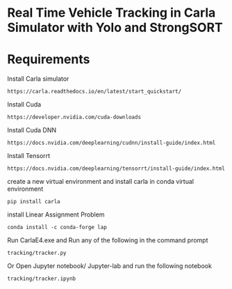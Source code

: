 # Real Time Vehicle Tracking in Carla Simulator with Yolo and StrongSORT

# Requirements 

Install Carla simulator 
```
https://carla.readthedocs.io/en/latest/start_quickstart/
```
Install Cuda
```
https://developer.nvidia.com/cuda-downloads
```
Install Cuda DNN
```
https://docs.nvidia.com/deeplearning/cudnn/install-guide/index.html
```
Install Tensorrt
```
https://docs.nvidia.com/deeplearning/tensorrt/install-guide/index.html
```
create a new virtual environment and 
install carla in conda virtual environment
```
pip install carla
```
install Linear Assignment Problem
```
conda install -c conda-forge lap
```
Run CarlaE4.exe and Run any of the following in the command prompt 
```
tracking/tracker.py
```
Or Open Jupyter notebook/ Jupyter-lab and run the following notebook
```
tracking/tracker.ipynb
```
